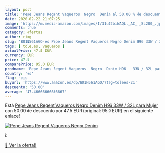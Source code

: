 ```yaml
---
layout: post
title: 'Pepe Jeans Regent Vaqueros  Negro  Denim al 50.00 % de descuento'
date: 2020-02-22 21:07:25
image: 'https://m.media-amazon.com/images/I/31uI2biWAQL._AC_._SL200_.jpg'
comments: true
category: ofertas
author: ring
slug: 'B01N561AGO-es Pepe Jeans Regent Vaqueros Negro Denim H96 33W / 32L para...'
tags: [ tole.es, vaqueros ]
actualPrice: 47.5 EUR
currency: EUR
price: 47.5
comparePrice: 95.0 EUR
prodname: 'Pepe Jeans Regent Vaqueros  Negro  Denim H96   33W / 32L para Mujer'
country: 'es'
flag: '🇪🇸'
buyurl: 'https://www.amazon.es/dp/B01N561AGO/?tag=tolees-21'
descuento: '50.00'
average: '47.46666666666667'
---
```


Está [Pepe Jeans Regent Vaqueros  Negro  Denim H96   33W / 32L para Mujer](https://www.amazon.es/dp/B01N561AGO/?tag=tolees-21) con 50.00 de descuento por 47.5 EUR (original: 95.0 EUR) en el siguiente enlace!

[![Pepe Jeans Regent Vaqueros  Negro  Denim](https://m.media-amazon.com/images/I/31uI2biWAQL._AC_._SL200_.jpg)](https://www.amazon.es/dp/B01N561AGO/?tag=tolees-21)

ℹ️:


[🛒 Ver la oferta!!](https://www.amazon.es/dp/B01N561AGO/?tag=tolees-21)
